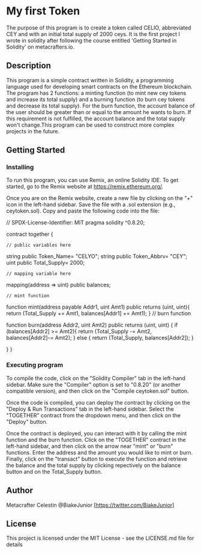# My first Token

The purpose of this program is to create a token called CELIO, abbreviated CEY and with an initial total supply of 2000 ceys. It is the first project I wrote in solidity after following the course entitled 'Getting Started in Solidity' on metacrafters.io.

## Description

This program is a simple contract written in Solidity, a programming language used for developing smart contracts on the Ethereum blockchain. The program has 2 functions:  a minting function (to mint new cey tokens and increase its total supply) and a burning function (to burn cey tokens and decrease its total supply). For the burn function, the account balance of the user should be greater than or equal to the amount he wants to burn. If this requirement is not fulfilled, the account balance and the total supply won't change.This program can be used to construct more complex projects in the future. 


## Getting Started

### Installing

To run this program, you can use Remix, an online Solidity IDE. To get started, go to the Remix website at https://remix.ethereum.org/.

Once you are on the Remix website, create a new file by clicking on the "+" icon in the left-hand sidebar. Save the file with a .sol extension (e.g., ceytoken.sol). Copy and paste the following code into the file:

// SPDX-License-Identifier: MIT
pragma solidity ^0.8.20;

contract together {

    // public variables here

string public Token_Name= "CELYO";
string public Token_Abbrv= "CEY";
uint public Total_Supply= 2000;


    // mapping variable here

mapping(address => uint) public balances;

    // mint function

function mint(address payable Addr1, uint Amt1) public returns (uint, uint){
  return  (Total_Supply += Amt1, balances[Addr1] += Amt1);
}
    // burn function

function burn(address Addr2, uint Amt2) public  returns (uint, uint) {
    if (balances[Addr2] >= Amt2){
        return (Total_Supply -= Amt2, balances[Addr2]-= Amt2);
    } else {
        return (Total_Supply, balances[Addr2]);
    }
    
}
}

### Executing program
To compile the code, click on the "Solidity Compiler" tab in the left-hand sidebar. Make sure the "Compiler" option is set to "0.8.20" (or another compatible version), and then click on the "Compile ceytoken.sol" button.

Once the code is compiled, you can deploy the contract by clicking on the "Deploy & Run Transactions" tab in the left-hand sidebar. Select the "TOGETHER" contract from the dropdown menu, and then click on the "Deploy" button.

Once the contract is deployed, you can interact with it by calling the mint function and the burn function. Click on the "TOGETHER" contract in the left-hand sidebar, and then click on the arrow near "mint" or  "burn" functions. Enter the address and the amount you would like to mint or burn. Finally, click on the "transact" button to execute the function and retrieve the balance and the total supply by clicking repectively on the balance button and on the Total_Supply button. 


## Author
Metacrafter Celestin
@BiakeJunior [https://twitter.com/BiakeJunior]

## License
This project is licensed under the MIT License - see the LICENSE.md file for details 
